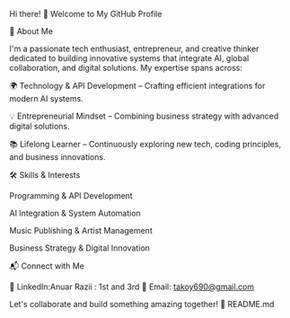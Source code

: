 Hi there! 👋 Welcome to My GitHub Profile

🚀 About Me

I'm a passionate tech enthusiast, entrepreneur, and creative thinker dedicated to building innovative systems that integrate AI, global collaboration, and digital solutions. My expertise spans across:

🌍 Technology & API Development – Crafting efficient integrations for modern AI systems.

💡 Entrepreneurial Mindset – Combining business strategy with advanced digital solutions.

📚 Lifelong Learner – Continuously exploring new tech, coding principles, and business innovations.


🛠️ Skills & Interests

Programming & API Development

AI Integration & System Automation

Music Publishing & Artist Management

Business Strategy & Digital Innovation


📬 Connect with Me

💼 LinkedIn:Anuar Razii : 1st and 3rd
📧 Email: takoy690@gmail.com

Let's collaborate and build something amazing together! 🚀
README.md
